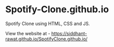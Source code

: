 # Spotify-Clone.github.io
Spotify Clone using HTML, CSS and JS.

View the website at - https://siddhant-rawat.github.io/SpotifyClone.github.io/
